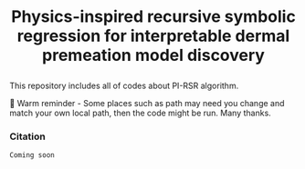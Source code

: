 #  <p align="center">Physics-inspired recursive symbolic regression for interpretable dermal premeation model discovery

This repository includes all of codes about PI-RSR algorithm.

📰 Warm reminder - Some places such as path may need you change and match your own local path, then the code might be run. Many thanks.

### Citation
    Coming soon
